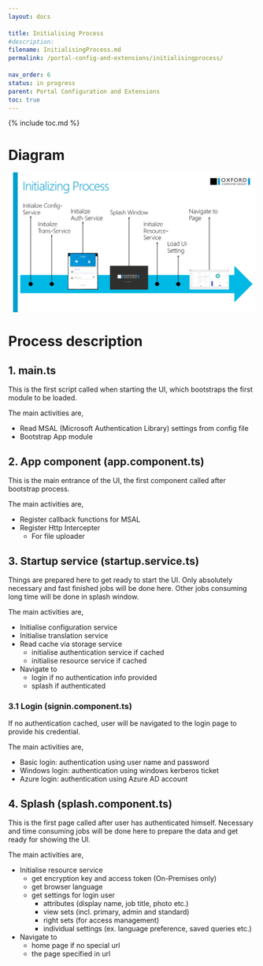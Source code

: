 ```yaml
---
layout: docs

title: Initialising Process
#description:
filename: InitialisingProcess.md
permalink: /portal-config-and-extensions/initialisingprocess/

nav_order: 6
status: in progress
parent: Portal Configuration and Extensions
toc: true
---
```


{% include toc.md %}


# Diagram

![init_process.png](/img/init_process-61f4f0ae-76a0-4bcd-8f48-568dbbf0487f.png)

# Process description

## 1. main.ts
This is the first script called when starting the UI, which bootstraps the first module to be loaded.

The main activities are,
- Read MSAL (Microsoft Authentication Library) settings from config file
- Bootstrap App module

## 2. App component (app.component.ts)
This is the main entrance of the UI, the first component called after bootstrap process.

The main activities are,
- Register callback functions for MSAL
- Register Http Intercepter
  - For file uploader

## 3. Startup service (startup.service.ts)
Things are prepared here to get ready to start the UI. Only absolutely necessary and fast finished jobs will be done here. Other jobs consuming long time will be done in splash window.

The main activities are,
- Initialise configuration service
- Initialise translation service
- Read cache via storage service
  - initialise authentication service if cached
  - initialise resource service if cached
- Navigate to
  - login if no authentication info provided
  - splash if authenticated

### 3.1 Login (signin.component.ts)
If no authentication cached, user will be navigated to the login page to provide his credential.

The main activities are,
- Basic login: authentication using user name and password
- Windows login: authentication using windows kerberos ticket
- Azure login: authentication using Azure AD account

## 4. Splash (splash.component.ts)
This is the first page called after user has authenticated himself. Necessary and time consuming jobs will be done here to prepare the data and get ready for showing the UI.

The main activities are,
- Initialise resource service
  - get encryption key and access token (On-Premises only)
  - get browser language
  - get settings for login user
    - attributes (display name, job title, photo etc.)
    - view sets (incl. primary, admin and standard)
    - right sets (for access management)
    - individual settings (ex. language preference, saved queries etc.)
- Navigate to
  - home page if no special url
  - the page specified in url
